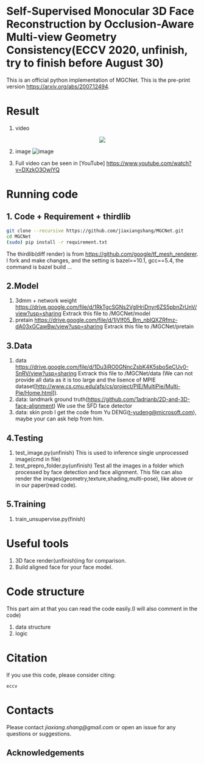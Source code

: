 # Self-Supervised Monocular 3D Face Reconstruction by Occlusion-Aware Multi-view Geometry Consistency(ECCV 2020, unfinish, try to finish before August 30)
This is an official python implementation of MGCNet. This is the pre-print version https://arxiv.org/abs/2007.12494.

# Result
1. video
  <p align="center"> 
  <img src="githubVisual/ECCV2020_Github.gif">
  </p>
  
2. image
  ![image](https://github.com/jiaxiangshang/MGCNet/blob/master/githubVisual/result_multiPose.jpg)
  
3. Full video can be seen in [YouTube] https://www.youtube.com/watch?v=DXzkO3OwlYQ
  
# Running code
## 1. Code + Requirement + thirdlib
```bash
git clone --recursive https://github.com/jiaxiangshang/MGCNet.git
cd MGCNet
(sudo) pip install -r requirement.txt
```
The thirdlib(diff render) is from https://github.com/google/tf_mesh_renderer.
I fork and make changes, and the setting is bazel==10.1, gcc==5.4, the command is bazel build ...

## 2.Model
1. 3dmm + network weight
  https://drive.google.com/file/d/1RkTgcSGNs2VglHriDnyr6ZS5pbnZrUnV/view?usp=sharing
  Extrack this file to /MGCNet/model
2. pretain
  https://drive.google.com/file/d/1jVlf05_Bm_nbIQXZRfmz-dA03xGCawBw/view?usp=sharing
  Extrack this file to /MGCNet/pretain
  
## 3.Data
1. data
  https://drive.google.com/file/d/1Du3iRO0GNncZsbK4K5sboSeCUv0-SnRV/view?usp=sharing
  Extrack this file to /MGCNet/data
  (We can not provide all data as it is too large and the lisence of MPIE dataset[http://www.cs.cmu.edu/afs/cs/project/PIE/MultiPie/Multi-Pie/Home.html]).
2. data: landmark ground truth(https://github.com/1adrianb/2D-and-3D-face-alignment)
   We use the SFD face detector
3. data: skin prob
  I get the code from Yu DENG(t-yudeng@microsoft.com), maybe your can ask help from him.

## 4.Testing
1. test_image.py(unfinish)
  This is used to inference single unprocessed image(cmd in file)
2. test_prepro_folder.py(unfinish)
  Test all the images in a folder which processed by face detection and face alignment.
  This file can also render the images(geometry,texture,shading,multi-pose), like above or in our paper(read code).
  
## 5.Training
1. train_unsupervise.py(finish)

# Useful tools
1. 3D face render(unfinish)ing for comparison.
2. Build aligned face for your face model.

# Code structure
This part aim at that you can read the code easily.(I will also comment in the code)
1. data structure
2. logic

# Citation
If you use this code, please consider citing:

```
eccv
```

# Contacts
Please contact _jiaxiang.shang@gmail.com_  or open an issue for any questions or suggestions.

## Acknowledgements
